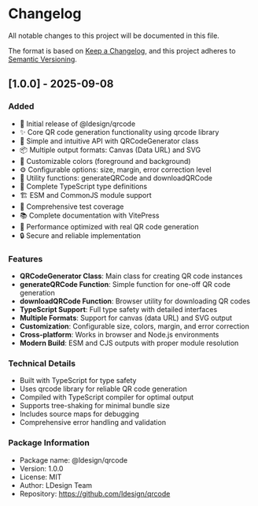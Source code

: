 # Changelog

All notable changes to this project will be documented in this file.

The format is based on [Keep a Changelog](https://keepachangelog.com/en/1.0.0/),
and this project adheres to [Semantic Versioning](https://semver.org/spec/v2.0.0.html).

## [1.0.0] - 2025-09-08

### Added
- 🎉 Initial release of @ldesign/qrcode
- ✨ Core QR code generation functionality using qrcode library
- 🎯 Simple and intuitive API with QRCodeGenerator class
- 📦 Multiple output formats: Canvas (Data URL) and SVG
- 🎨 Customizable colors (foreground and background)
- ⚙️ Configurable options: size, margin, error correction level
- 🔧 Utility functions: generateQRCode and downloadQRCode
- 📝 Complete TypeScript type definitions
- 🏗️ ESM and CommonJS module support
- 🧪 Comprehensive test coverage
- 📚 Complete documentation with VitePress
- 🚀 Performance optimized with real QR code generation
- 🔒 Secure and reliable implementation

### Features
- **QRCodeGenerator Class**: Main class for creating QR code instances
- **generateQRCode Function**: Simple function for one-off QR code generation
- **downloadQRCode Function**: Browser utility for downloading QR codes
- **TypeScript Support**: Full type safety with detailed interfaces
- **Multiple Formats**: Support for canvas (data URL) and SVG output
- **Customization**: Configurable size, colors, margin, and error correction
- **Cross-platform**: Works in browser and Node.js environments
- **Modern Build**: ESM and CJS outputs with proper module resolution

### Technical Details
- Built with TypeScript for type safety
- Uses qrcode library for reliable QR code generation
- Compiled with TypeScript compiler for optimal output
- Supports tree-shaking for minimal bundle size
- Includes source maps for debugging
- Comprehensive error handling and validation

### Package Information
- Package name: @ldesign/qrcode
- Version: 1.0.0
- License: MIT
- Author: LDesign Team
- Repository: https://github.com/ldesign/qrcode
